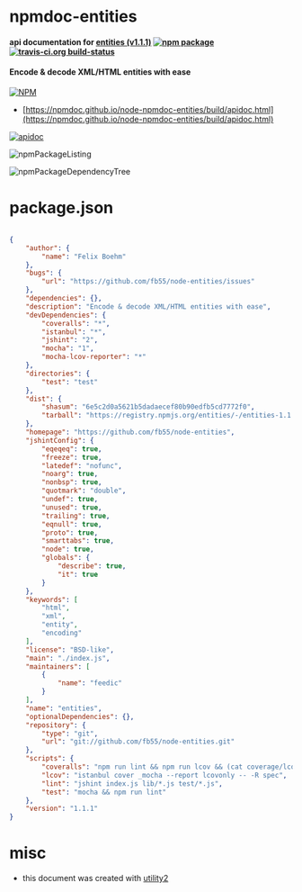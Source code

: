 # npmdoc-entities

#### api documentation for  [entities (v1.1.1)](https://github.com/fb55/node-entities)  [![npm package](https://img.shields.io/npm/v/npmdoc-entities.svg?style=flat-square)](https://www.npmjs.org/package/npmdoc-entities) [![travis-ci.org build-status](https://api.travis-ci.org/npmdoc/node-npmdoc-entities.svg)](https://travis-ci.org/npmdoc/node-npmdoc-entities)

#### Encode & decode XML/HTML entities with ease

[![NPM](https://nodei.co/npm/entities.png?downloads=true&downloadRank=true&stars=true)](https://www.npmjs.com/package/entities)

- [https://npmdoc.github.io/node-npmdoc-entities/build/apidoc.html](https://npmdoc.github.io/node-npmdoc-entities/build/apidoc.html)

[![apidoc](https://npmdoc.github.io/node-npmdoc-entities/build/screenCapture.buildCi.browser.%252Ftmp%252Fbuild%252Fapidoc.html.png)](https://npmdoc.github.io/node-npmdoc-entities/build/apidoc.html)

![npmPackageListing](https://npmdoc.github.io/node-npmdoc-entities/build/screenCapture.npmPackageListing.svg)

![npmPackageDependencyTree](https://npmdoc.github.io/node-npmdoc-entities/build/screenCapture.npmPackageDependencyTree.svg)



# package.json

```json

{
    "author": {
        "name": "Felix Boehm"
    },
    "bugs": {
        "url": "https://github.com/fb55/node-entities/issues"
    },
    "dependencies": {},
    "description": "Encode & decode XML/HTML entities with ease",
    "devDependencies": {
        "coveralls": "*",
        "istanbul": "*",
        "jshint": "2",
        "mocha": "1",
        "mocha-lcov-reporter": "*"
    },
    "directories": {
        "test": "test"
    },
    "dist": {
        "shasum": "6e5c2d0a5621b5dadaecef80b90edfb5cd7772f0",
        "tarball": "https://registry.npmjs.org/entities/-/entities-1.1.1.tgz"
    },
    "homepage": "https://github.com/fb55/node-entities",
    "jshintConfig": {
        "eqeqeq": true,
        "freeze": true,
        "latedef": "nofunc",
        "noarg": true,
        "nonbsp": true,
        "quotmark": "double",
        "undef": true,
        "unused": true,
        "trailing": true,
        "eqnull": true,
        "proto": true,
        "smarttabs": true,
        "node": true,
        "globals": {
            "describe": true,
            "it": true
        }
    },
    "keywords": [
        "html",
        "xml",
        "entity",
        "encoding"
    ],
    "license": "BSD-like",
    "main": "./index.js",
    "maintainers": [
        {
            "name": "feedic"
        }
    ],
    "name": "entities",
    "optionalDependencies": {},
    "repository": {
        "type": "git",
        "url": "git://github.com/fb55/node-entities.git"
    },
    "scripts": {
        "coveralls": "npm run lint && npm run lcov && (cat coverage/lcov.info | coveralls || exit 0)",
        "lcov": "istanbul cover _mocha --report lcovonly -- -R spec",
        "lint": "jshint index.js lib/*.js test/*.js",
        "test": "mocha && npm run lint"
    },
    "version": "1.1.1"
}
```



# misc
- this document was created with [utility2](https://github.com/kaizhu256/node-utility2)
